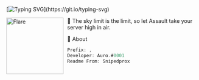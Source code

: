 [![Typing SVG](https://readme-typing-svg.herokuapp.com?color=F74B3C&lines=Assault+is+a+multi-functional+bot.)](https://git.io/typing-svg)

<img width="150" height="150" align="left" style="float: left; margin: 0 10px 0 0;" alt="Flare" src="https://media.discordapp.net/attachments/1111665437084758088/1111665549143978055/sVFxueAH.jpg"> 

🚀 The sky limit is the limit, so let Assault take your server high in air.

🚀 About
```js
Prefix: ,
Developer: Aurα.#0001
Readme From: Snipedprox
```

